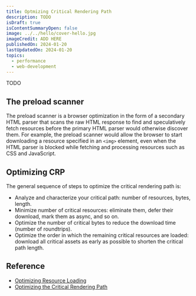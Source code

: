 ```yaml
---
title: Optmizing Critical Rendering Path
description: TODO
isDraft: true
isContentSummaryOpen: false
image: ../../hello/cover-hello.jpg
imageCredit: ADD HERE
publishedOn: 2024-01-20
lastUpdatedOn: 2024-01-20
topics:
  - performance
  - web-development
---
```


TODO

## The preload scanner

The preload scanner is a browser optimization in the form of a secondary HTML parser that scans the raw HTML response to find and speculatively fetch resources before the primary HTML parser would otherwise discover them. For example, the preload scanner would allow the browser to start downloading a resource specified in an `<img>` element, even when the HTML parser is blocked while fetching and processing resources such as CSS and JavaScript.

## Optimizing CRP

The general sequence of steps to optimize the critical rendering path is:

- Analyze and characterize your critical path: number of resources, bytes, length.
- Minimize number of critical resources: eliminate them, defer their download, mark them as async, and so on.
- Optimize the number of critical bytes to reduce the download time (number of roundtrips).
- Optimize the order in which the remaining critical resources are loaded: download all critical assets as early as possible to shorten the critical path length.

## Reference

- [Optimizing Resource Loading](https://web.dev/learn/performance/optimize-resource-loading)
- [Optimizing the Critical Rendering Path](https://web.dev/articles/critical-rendering-path/optimizing-critical-rendering-path)
